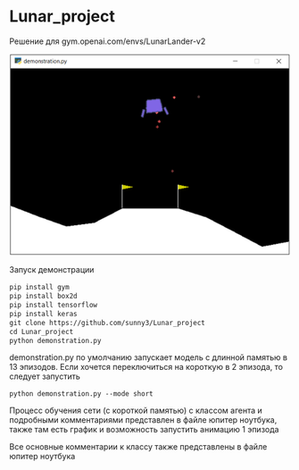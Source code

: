 # Lunar_project
Решение для gym.openai.com/envs/LunarLander-v2

![Image alt](https://github.com/sunny3/Lunar_project/raw/master/img/LunarLander.png)

Запуск демонстрации
```
pip install gym
pip install box2d
pip install tensorflow
pip install keras
git clone https://github.com/sunny3/Lunar_project
cd Lunar_project
python demonstration.py
```
demonstration.py по умолчанию запускает модель с длинной памятью в 13 эпизодов. Если хочется переключиться на короткую в 2 эпизода, то следует запустить
```
python demonstration.py --mode short
```
Процесс обучения сети (с короткой памятью) с классом агента и подробными комментариями представлен в файле юпитер ноутбука, также там есть график и возможность запустить анимацию 1 эпизода

Все основные комментарии к классу также представлены в файле юпитер ноутбука
